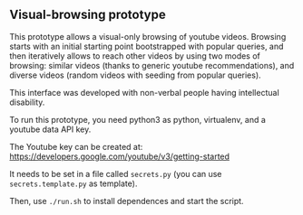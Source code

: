 Visual-browsing prototype
-------------------------

This prototype allows a visual-only browsing of youtube videos. Browsing starts with an initial starting point bootstrapped with popular queries, and then iteratively allows to reach other videos by using two modes of browsing: similar videos (thanks to generic youtube recommendations), and diverse videos (random videos with seeding from popular queries).

This interface was developed with non-verbal people having intellectual disability.

To run this prototype, you need python3 as python, virtualenv, and a youtube data API key.

The Youtube key can be created at:
https://developers.google.com/youtube/v3/getting-started

It needs to be set in a file called `secrets.py` (you can use `secrets.template.py` as template).

Then, use `./run.sh` to install dependences and start the script.

